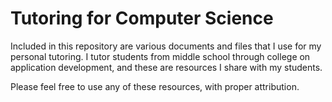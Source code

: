 # Tutoring for Computer Science

Included in this repository are various documents and files that I use for my personal tutoring. I tutor students from middle school through college on application development, and these are resources I share with my students.

Please feel free to use any of these resources, with proper attribution.
